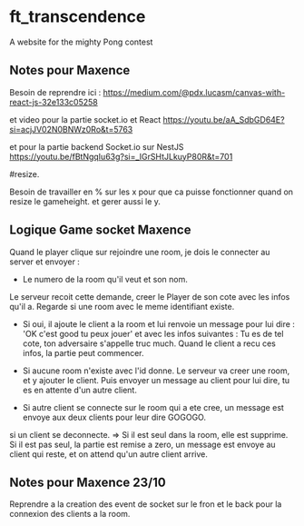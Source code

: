 # ft_transcendence
A website for the mighty Pong contest

## Notes pour Maxence
Besoin de reprendre ici :
https://medium.com/@pdx.lucasm/canvas-with-react-js-32e133c05258

et video pour la partie socket.io et React https://youtu.be/aA_SdbGD64E?si=acjJV02N0BNWz0Ro&t=5763

et pour la partie backend Socket.io sur NestJS https://youtu.be/fBtNgqIu63g?si=_IGrSHtJLkuyP80R&t=701

#resize. 

Besoin de travailler en % sur les x pour que ca puisse fonctionner quand on resize le gameheight.  et gerer aussi le y. 


## Logique Game socket Maxence
Quand le player clique sur rejoindre une room, je dois le connecter au server et envoyer : 
- Le numero de la room qu'il veut et son nom. 

Le serveur recoit cette demande, creer le Player de son cote avec les infos qu'il a. Regarde si une room avec le meme identifiant existe.
- Si oui, il ajoute le client a la room et lui renvoie un message pour lui dire : 'OK c'est good tu peux jouer' et avec les infos suivantes : Tu es de tel cote, ton adversaire s'appelle truc much.
Quand le client a recu ces infos, la partie peut commencer.
- Si aucune room n'existe avec l'id donne. Le serveur va creer une room, et y ajouter le client. Puis envoyer un message au client pour lui dire, tu es en attente d'un autre client. 


- Si autre client se connecte sur le room qui a ete cree, un message est envoye aux deux clients pour leur dire GOGOGO. 

si un client se deconnecte. => Si il est seul dans la room, elle est supprime. Si il est pas seul, la partie est remise a zero, un message est envoye au client qui reste, et on attend qu'un autre client arrive. 


## Notes pour Maxence 23/10
Reprendre a la creation des event de socket sur le fron et le back pour la connexion des clients a la room. 

